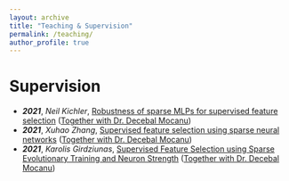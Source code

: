 ```yaml
---
layout: archive
title: "Teaching & Supervision"
permalink: /teaching/
author_profile: true
---
```


# Supervision

- ***2021***, *Neil Kichler*, [Robustness of sparse MLPs for supervised feature selection](http://essay.utwente.nl/86886/) ([Together with Dr. Decebal Mocanu](https://people.utwente.nl/d.c.mocanu))
- ***2021***, *Xuhao Zhang*, [Supervised feature selection using sparse neural networks](https://drive.google.com/file/d/1GKC9eZjTKLAjMNwZULIoim7iO1vXPtPh/view) ([Together with Dr. Decebal Mocanu](https://people.utwente.nl/d.c.mocanu))
- ***2021***, *Karolis Girdziunas*, [Supervised Feature Selection using Sparse Evolutionary Training and Neuron Strength](https://essay.utwente.nl/87646/) ([Together with Dr. Decebal Mocanu](https://people.utwente.nl/d.c.mocanu))


